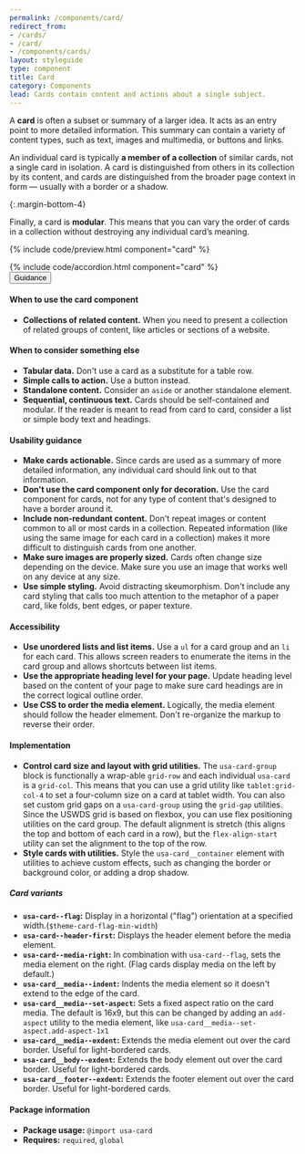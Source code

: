 ```yaml
---
permalink: /components/card/
redirect_from:
- /cards/
- /card/
- /components/cards/
layout: styleguide
type: component
title: Card
category: Components
lead: Cards contain content and actions about a single subject.
---
```


A **card** is often a subset or summary of a larger idea. It acts as an entry point to more detailed information. This summary can contain a variety of content types, such as text, images and multimedia, or buttons and links.

An individual card is typically **a member of a collection** of similar cards, not a single card in isolation. A card is distinguished from others in its collection by its content, and cards are distinguished from the broader page context in form — usually with a border or a shadow.

{:.margin-bottom-4}

Finally, a card is **modular**. This means that you can vary the order of cards in a collection without destroying any individual card’s meaning.

{% include code/preview.html component="card" %}
<section class="site-component-section">
  {% include code/accordion.html component="card" %}
  <div class="usa-accordion usa-accordion--bordered site-accordion-docs">
    <button class="usa-button-unstyled usa-accordion__button"
        aria-expanded="true" aria-controls="alert-docs">
      Guidance
    </button>
    <div id="alert-docs" aria-hidden="false" class="usa-accordion__content site-component-usage">
      <h4>When to use the card component</h4>
      <ul class="usa-content-list">
        <li>
            <strong>Collections of related content.</strong> When you need to present a collection of related groups of content, like articles or sections of a website.
        </li>
      </ul>
      <h4>When to consider something else</h4>
      <ul class="usa-content-list">
        <li>
          <strong>Tabular data.</strong> Don't use a card as a substitute for a table row.
        </li>
        <li>
          <strong>Simple calls to action.</strong> Use a button instead.
        </li>
        <li>
          <strong>Standalone content.</strong> Consider an <code>aside</code> or another standalone element.
        </li>
        <li>
          <strong>Sequential, continuous text.</strong> Cards should be self-contained and modular. If the reader is meant to read from card to card, consider a list or simple body text and headings.
        </li>
      </ul>
      <h4>Usability guidance</h4>
      <ul class="usa-content-list">
        <li>
          <strong>Make cards actionable.</strong> Since cards are used as a summary of more detailed information, any individual card should link out to that information.
        </li>
        <li>
          <strong>Don't use the card component only for decoration.</strong> Use the card component for cards, not for any type of content that's designed to have a border around it.
        </li>
        <li>
          <strong>Include non-redundant content.</strong> Don't repeat images or content common to all or most cards in a collection. Repeated information (like using the same image for each card in a collection) makes it more difficult to distinguish cards from one another.
        </li>
        <li>
          <strong>Make sure images are properly sized.</strong> Cards often change size depending on the device. Make sure you use an image that works well on any device at any size.
        </li>
        <li>
          <strong>Use simple styling.</strong> Avoid distracting skeumorphism. Don't include any card styling that calls too much attention to the metaphor of a paper card, like folds, bent edges, or paper texture.
        </li>
      </ul>
      <h4>Accessibility</h4>
      <ul class="usa-content-list">
        <li>
          <strong>Use unordered lists and list items.</strong> Use a <code>ul</code> for a card group and an <code>li</code> for each card. This allows screen readers to enumerate the items in the card group and allows shortcuts between list items.
        </li>
        <li>
          <strong>Use the appropriate heading level for your page.</strong> Update heading level based on the content of your page to make sure card headings are in the correct logical outline order.
        </li>
        <li>
          <strong>Use CSS to order the media element.</strong> Logically, the media element should follow the header elmement. Don't re-organize the markup to reverse their order.
        </li>
      </ul>
      <h4>Implementation</h4>
      <ul class="usa-content-list">
        <li><strong>Control card size and layout with grid utilities.</strong> The <code>usa-card-group</code> block is functionally a wrap-able <code>grid-row</code> and each individual <code>usa-card</code> is a <code>grid-col</code>. This means that you can use a grid utility like <code>tablet:grid-col-4</code> to set a four-column size on a card at tablet width. You can also set custom grid gaps on a <code>usa-card-group</code> using the <code>grid-gap</code> utilities. Since the USWDS grid is based on flexbox, you can use flex positioning utilities on the card group. The default alignment is stretch (this aligns the top and bottom of each card in a row), but the <code>flex-align-start</code> utility can set the alignment to the top of the row.</li>
        <li><strong>Style cards with utilities.</strong> Style the <code>usa-card__container</code> element with utilities to achieve custom effects, such as changing the border or background color, or adding a drop shadow.</li>
      </ul>
      <h5>Card variants</h5>
      <ul>
        <li><strong><code>usa-card--flag</code>:</strong> Display in a horizontal ("flag") orientation at a specified width.(<code>$theme-card-flag-min-width</code>)</li>
        <li><strong><code>usa-card--header-first</code>:</strong> Displays the header element before the media element.</li>
        <li><strong><code>usa-card--media-right</code>:</strong> In combination with <code>usa-card--flag</code>, sets the media element on the right. (Flag cards display media on the left by default.)</li>
        <li><strong><code>usa-card__media--indent</code>:</strong> Indents the media element so it doesn't extend to the edge of the card.</li>
        <li><strong><code>usa-card__media--set-aspect</code>:</strong> Sets a fixed aspect ratio on the card media. The default is 16x9, but this can be changed by adding an <code>add-aspect</code> utility to the media element, like <code>usa-card__media--set-aspect.add-aspect-1x1</code></li>
        <li><strong><code>usa-card__media--exdent</code>:</strong> Extends the media element out over the card border. Useful for light-bordered cards.</li>
        <li><strong><code>usa-card__body--exdent</code>:</strong> Extends the body element out over the card border. Useful for light-bordered cards.</li>
        <li><strong><code>usa-card__footer--exdent</code>:</strong> Extends the footer element out over the card border. Useful for light-bordered cards.</li>
      </ul>
      <h4 class="usa-heading">Package information</h4>
      <ul class="usa-content-list">
        <li>
          <strong>Package usage:</strong> <code>@import usa-card</code>
        </li>
        <li>
          <strong>Requires:</strong>
          <code>required</code>, <code>global</code>
        </li>
      </ul>
    </div>
  </div>
</section>
